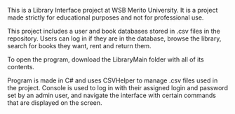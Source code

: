 This is a Library Interface project at WSB Merito University. It is a project made strictly for educational purposes and not for professional use.

This project includes a user and book databases stored in .csv files in the repository. Users can log in if they are in the database, browse the library, search for books they want, rent and return them.

To open the program, download the LibraryMain folder with all of its contents.

Program is made in C# and uses CSVHelper to manage .csv files used in the project. Console is used to log in with their assigned login and password set by an admin user, 
and navigate the interface with certain commands that are displayed on the screen. 
